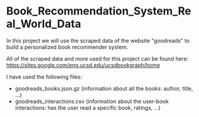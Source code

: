 # Book_Recommendation_System_Real_World_Data
In this project we will use the scraped data of the website "goodreads" to build a personalized book recommender system.

All of the scraped data and more used for this project can be found here: https://sites.google.com/eng.ucsd.edu/ucsdbookgraph/home

I have used the following files: 
- goodreads_books.json.gz (information about all the books: author, title, ...) 
- goodreads_interactions.csv (information about the user-book interactions: has the user read a specific book, ratings, ...)

